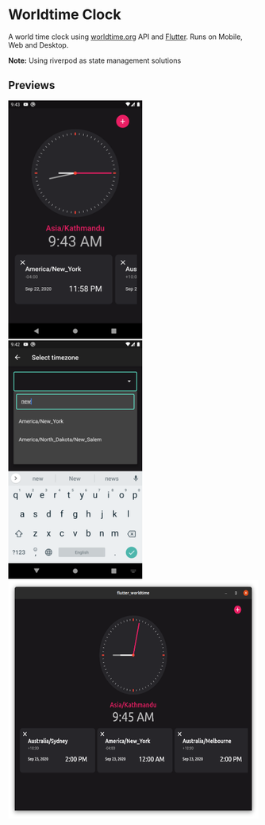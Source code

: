 # Worldtime Clock

A world time clock using [worldtime.org](http://worldtimeapi.org/) API and [Flutter](https://flutter.dev). Runs on Mobile, Web and Desktop.

**Note:** Using riverpod as state management solutions

## Previews
<img src="screenshots/1.png" height="480px" /> <img src="screenshots/2.png" height="480px" /> <br />
<img src="screenshots/3.png" height="480px" /> 